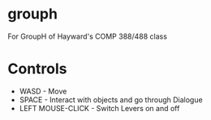 # grouph
For GroupH of Hayward's COMP 388/488 class

# Controls
- WASD - Move 
- SPACE - Interact with objects and go through Dialogue
- LEFT MOUSE-CLICK - Switch Levers on and off
